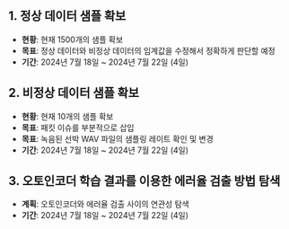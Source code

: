 ## 1. 정상 데이터 샘플 확보

- **현황**: 현재 1500개의 샘플 확보
- **목표**: 정상 데이터와 비정상 데이터의 임계값을 수정해서 정확하게 판단할 예정
- **기간**: 2024년 7월 18일 ~ 2024년 7월 22일 (4일)

## 2. 비정상 데이터 샘플 확보

- **현황**: 현재 10개의 샘플 확보
- **목표**: 패킷 이슈를 부분적으로 삽입
- **목표**: 녹음된 선박 WAV 파일의 샘플링 레이트 확인 및 변경
- **기간**: 2024년 7월 18일 ~ 2024년 7월 22일 (4일)

## 3. 오토인코더 학습 결과를 이용한 에러율 검출 방법 탐색

- **계획**: 오토인코더와 에러율 검출 사이의 연관성 탐색
- **기간**: 2024년 7월 18일 ~ 2024년 7월 22일 (4일)
